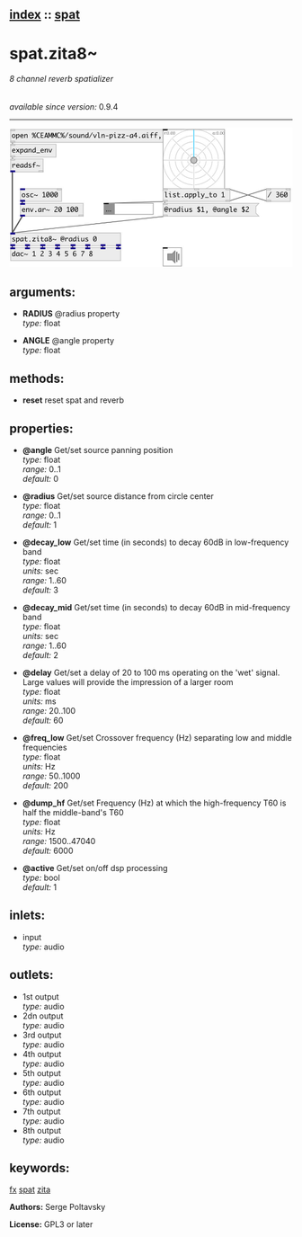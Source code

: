 [index](index.html) :: [spat](category_spat.html)
---

# spat.zita8~

###### 8 channel reverb spatializer

*available since version:* 0.9.4

---




[![example](../examples/img/spat.zita8~.jpg)](../examples/pd/spat.zita8~.pd)



## arguments:

* **RADIUS**
@radius property<br>
_type:_ float<br>

* **ANGLE**
@angle property<br>
_type:_ float<br>



## methods:

* **reset**
reset spat and reverb<br>




## properties:

* **@angle** 
Get/set source panning position<br>
_type:_ float<br>
_range:_ 0..1<br>
_default:_ 0<br>

* **@radius** 
Get/set source distance from circle center<br>
_type:_ float<br>
_range:_ 0..1<br>
_default:_ 1<br>

* **@decay_low** 
Get/set time (in seconds) to decay 60dB in low-frequency band<br>
_type:_ float<br>
_units:_ sec<br>
_range:_ 1..60<br>
_default:_ 3<br>

* **@decay_mid** 
Get/set time (in seconds) to decay 60dB in mid-frequency band<br>
_type:_ float<br>
_units:_ sec<br>
_range:_ 1..60<br>
_default:_ 2<br>

* **@delay** 
Get/set a delay of 20 to 100 ms operating on the &#39;wet&#39; signal. Large values will
provide the impression of a larger room<br>
_type:_ float<br>
_units:_ ms<br>
_range:_ 20..100<br>
_default:_ 60<br>

* **@freq_low** 
Get/set Crossover frequency (Hz) separating low and middle frequencies<br>
_type:_ float<br>
_units:_ Hz<br>
_range:_ 50..1000<br>
_default:_ 200<br>

* **@dump_hf** 
Get/set Frequency (Hz) at which the high-frequency T60 is half the middle-band&#39;s T60<br>
_type:_ float<br>
_units:_ Hz<br>
_range:_ 1500..47040<br>
_default:_ 6000<br>

* **@active** 
Get/set on/off dsp processing<br>
_type:_ bool<br>
_default:_ 1<br>



## inlets:

* input<br>
_type:_ audio



## outlets:

* 1st output<br>
_type:_ audio
* 2dn output<br>
_type:_ audio
* 3rd output<br>
_type:_ audio
* 4th output<br>
_type:_ audio
* 5th output<br>
_type:_ audio
* 6th output<br>
_type:_ audio
* 7th output<br>
_type:_ audio
* 8th output<br>
_type:_ audio



## keywords:

[fx](keywords/fx.html)
[spat](keywords/spat.html)
[zita](keywords/zita.html)






**Authors:** Serge Poltavsky




**License:** GPL3 or later





